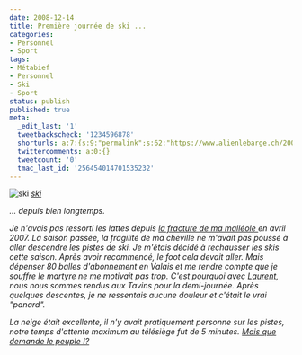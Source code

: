 ```yaml
---
date: 2008-12-14
title: Première journée de ski ...
categories:
- Personnel
- Sport
tags:
- Métabief
- Personnel
- Ski
- Sport
status: publish
published: true
meta:
  _edit_last: '1'
  tweetbackscheck: '1234596878'
  shorturls: a:7:{s:9:"permalink";s:62:"https://www.alienlebarge.ch/2008/12/14/premiere-journee-de-ski/";s:7:"tinyurl";s:25:"https://tinyurl.com/de58qz";s:4:"isgd";s:17:"https://is.gd/iCLH";s:5:"bitly";s:20:"https://bit.ly/3uZQab";s:5:"snipr";s:22:"https://snipr.com/bewjm";s:5:"snurl";s:22:"https://snurl.com/bewjm";s:7:"snipurl";s:24:"https://snipurl.com/bewjm";}
  twittercomments: a:0:{}
  tweetcount: '0'
  tmac_last_id: '256454014701535232'
---
```

<img src="https://farm4.static.flickr.com/3068/3107465364_530ee60baa.jpg" alt="ski" />
<em><a title="photo sharing" href="https://www.flickr.com/photos/alienlebarge/3107465364/">ski</a></em>

<em>... depuis bien longtemps.</em>

<em>Je n'avais pas ressorti les lattes depuis <a href="https://www.alienlebarge.ch/2007/04/25/scalpel-scalpel-bistourit-bistourit-perceuse-a-aire-comprimee-perceuse-a-aire-comprimee/">la fracture de ma malléole </a>en avril 2007. La saison passée, la fragilité de ma cheville ne m'avait pas poussé à aller descendre les pistes de ski.
Je m'étais décidé à rechausser les skis cette saison. Après avoir recommencé, le foot cela devait aller. Mais dépenser 80 balles d'abonnement en Valais et me rendre compte que je souffre le martyre ne me motivait pas trop. C'est pourquoi avec <a title="Le site de Laurent" href="https://www.inertie.net/blog">Laurent</a>, nous nous sommes rendus aux Tavins pour la demi-journée. Après quelques descentes, je ne ressentais aucune douleur et c'était le vrai "panard".</em>

<em>La neige était excellente, il n'y avait pratiquement personne sur les pistes, notre temps d'attente maximum au télésiège fut de 5 minutes. <a title="héhé" href="https://flickr.com/photos/alienlebarge/3106632559/in/set-72157611246567912/">Mais que demande le peuple !?</a></em>
